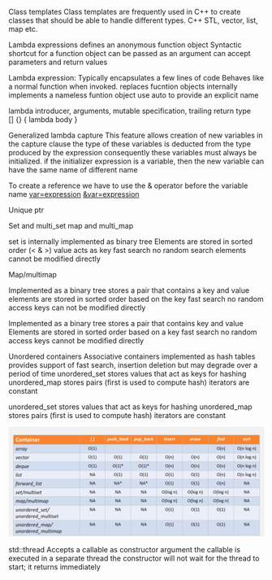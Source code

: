 Class templates 
Class templates are frequently used in C++ to create classes that should be able to handle 
different types.
C++ STL, vector, list, map etc.

Lambda expressions defines an anonymous function object
Syntactic shortcut for a function object
can be passed as an argument
can accept parameters and return values

Lambda expression:
Typically encapsulates a few lines of code
Behaves like a normal function when invoked.
replaces fucntion objects
internally implements a nameless funtion object
use auto to provide an explicit name

lambda introducer, arguments, mutable specification, trailing return type  
[] {<args>}<mutable><exception specification> <return type>
{
lambda body
}

Generalized lambda capture
This feature allows creation of new variables in the capture clause
the type of these variables is deducted from the type produced by the expression
consequently these variables must always be initialized.
if the initializer expression is a variable, then the new variable can have 
the same name of different name

To create a reference we have to use the & operator before the variable name
[var=expression](args)
[&var=expression](args)

Unique ptr

Set and multi_set
map and multi_map

set is internally implemented as binary tree
Elements are stored in sorted order (< & >)
value acts as key
fast search
no random search
elements cannot be modified directly

Map/multimap

Implemented as a binary tree
stores a pair that contains a key and value
elements are stored in sorted order based on the key
fast search
no random access
keys can not be modified directly



Implemented as a binary tree
stores a pair that contains key and value
Elements are stored in sorted order based on a key
fast search
no random access
keys cannot be modified directly

Unordered containers
Associative containers implemented as hash tables
provides support of fast search, insertion deletion
but may degrade over a period of time
unordered_set stores values that act as keys for hashing
unordered_map stores pairs (first is used to compute hash)
iterators are constant

unordered_set stores values that act as keys for hashing
unordered_map stores pairs (first is used to compute hash)
iterators are constant

![alt text](image.png)


std::thread
Accepts a callable as constructor argument
the callable is executed in a separate thread
the constructor will not wait for the thread to start;
it returns immediately
